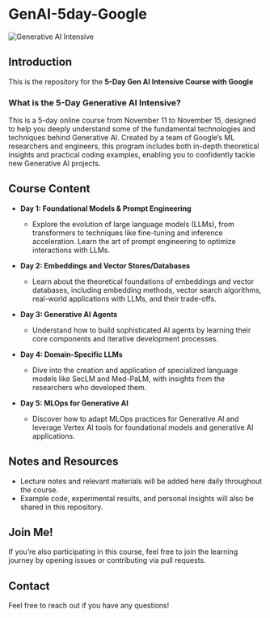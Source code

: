 # GenAI-5day-Google

![Generative AI Intensive](https://pbs.twimg.com/media/Gbot5feXUAAjOD-?format=jpg&name=4096x4096)

## Introduction
This is the repository for the **5-Day Gen AI Intensive Course with Google**

### What is the 5-Day Generative AI Intensive?
This is a 5-day online course from November 11 to November 15, designed to help you deeply understand some of the fundamental technologies and techniques behind Generative AI. Created by a team of Google’s ML researchers and engineers, this program includes both in-depth theoretical insights and practical coding examples, enabling you to confidently tackle new Generative AI projects.

## Course Content
- **Day 1: Foundational Models & Prompt Engineering**
  - Explore the evolution of large language models (LLMs), from transformers to techniques like fine-tuning and inference acceleration. Learn the art of prompt engineering to optimize interactions with LLMs.

- **Day 2: Embeddings and Vector Stores/Databases**
  - Learn about the theoretical foundations of embeddings and vector databases, including embedding methods, vector search algorithms, real-world applications with LLMs, and their trade-offs.

- **Day 3: Generative AI Agents**
  - Understand how to build sophisticated AI agents by learning their core components and iterative development processes.

- **Day 4: Domain-Specific LLMs**
  - Dive into the creation and application of specialized language models like SecLM and Med-PaLM, with insights from the researchers who developed them.

- **Day 5: MLOps for Generative AI**
  - Discover how to adapt MLOps practices for Generative AI and leverage Vertex AI tools for foundational models and generative AI applications.

## Notes and Resources
- Lecture notes and relevant materials will be added here daily throughout the course.
- Example code, experimental results, and personal insights will also be shared in this repository.

## Join Me!
If you’re also participating in this course, feel free to join the learning journey by opening issues or contributing via pull requests.

## Contact
Feel free to reach out if you have any questions!
